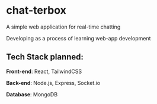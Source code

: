 # chat-terbox

A simple web application for real-time chatting

Developing as a process of learning web-app development

## Tech Stack planned:

**Front-end**: React, TailwindCSS

**Back-end**: Node.js, Express, Socket.io

**Database**: MongoDB